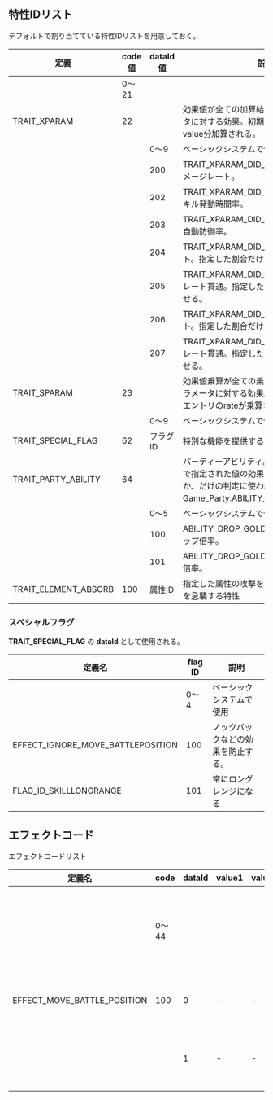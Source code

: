 ## 特性IDリスト

デフォルトで割り当てている特性IDリストを用意しておく。

|定義|code値|dataId値|説明|
|---|---|---|---|
||0～21|||ベーシックシステムで使用|
|TRAIT_XPARAM|22||効果値が全ての加算結果で得られるパラメータに対する効果。初期値0で効果エントリのvalue分加算される。|
|||0～9|ベーシックシステムで使用|
|||200|TRAIT_XPARAM_DID_CDR。クリティカルダメージレート。|
|||202|TRAIT_XPARAM_DID_CASTTIME_RATE。スキル発動時間率。|
|||203|TRAIT_XPARAM_DID_AUTOGUARD_RATE。自動防御率。|
|||204|TRAIT_XPARAM_DID_DEFPR 物理貫通レート。指定した割合だけDEFを減衰させる。|
|||205|TRAIT_XPARAM_DID_PDRPR 物理ダメージレート貫通。指定した割合だけPDRを減衰させる。|
|||206|TRAIT_XPARAM_DID_MDFPR 魔法貫通レート。指定した割合だけMDEFを減衰させる。|
|||207|TRAIT_XPARAM_DID_MDRPR 魔法ダメージレート貫通。指定した割合だけMDRを減衰させる。|
|TRAIT_SPARAM|23||効果値乗算が全ての乗算結果で生成されるパラメータに対する効果。初期値は1.0で効果エントリのrateが乗算される。|
|||0～9|ベーシックシステムで使用|
|TRAIT_SPECIAL_FLAG|62|フラグID|特別な機能を提供するためのフラグ。|
|TRAIT_PARTY_ABILITY|64||パーティーアビリティ。既定の実装はdataIdで指定された値の効果を持っているかどうか、だけの判定に使われる。dataIdはGame_Party.ABILITY_～で定義されてる。|
|||0～5|ベーシックシステムで使用|
|||100|ABILITY_DROP_GOLD_RATE。アイテムドロップ倍率。|
|||101|ABILITY_DROP_GOLD_RATE。取得ゴールド倍率。|
|TRAIT_ELEMENT_ABSORB|100|属性ID|指定した属性の攻撃を受けたとき、ダメージを急襲する特性|


### スペシャルフラグ

__TRAIT_SPECIAL_FLAG__ の __dataId__ として使用される。

|定義名|flag ID|説明|
|---|---|---|
||0～4|ベーシックシステムで使用|
|EFFECT_IGNORE_MOVE_BATTLEPOSITION|100|ノックバックなどの効果を防止する。|
|FLAG_ID_SKILLLONGRANGE|101|常にロングレンジになる|

## エフェクトコード

エフェクトコードリスト

|定義名|code|dataId|value1|value2|説明|
|---|---|---|---|---|---|
||0～44||||ベーシックシステムで使用|
|EFFECT_MOVE_BATTLE_POSITION|100|0|-|-|前に出る効果。|
|||1|-|-|後ろに下がる効果。|



